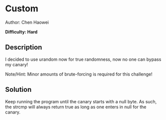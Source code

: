 # Custom

Author: Chen Haowei

**Difficulty: Hard**

## Description

I decided to use urandom now for true randomness, now no one can bypass my canary!

Note/Hint: Minor amounts of brute-forcing is required for this challenge!

## Solution

Keep running the program until the canary starts with a null byte. As such, the strcmp will always return true as long as one enters in null for the canary.